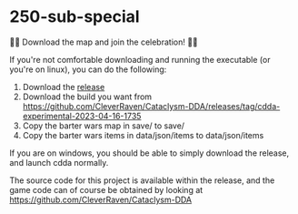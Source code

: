 # 250-sub-special

🐲🎉 Download the map and join the celebration! 🐲🎉

If you're not comfortable downloading and running the executable (or you're on linux), you can do the following:
1) Download the [release](https://github.com/aether-stronghold/250-sub-special/releases/download/250/cdda-windows-tiles-sounds-x64-2023-04-16-1735-barter-wars.zip)
2) Download the build you want from https://github.com/CleverRaven/Cataclysm-DDA/releases/tag/cdda-experimental-2023-04-16-1735
3) Copy the barter wars map in save/ to save/
4) Copy the barter wars items in data/json/items to data/json/items

If you are on windows, you should be able to simply download the release, and launch cdda normally.

The source code for this project is available within the release, and the game code can of course be obtained by looking at https://github.com/CleverRaven/Cataclysm-DDA
